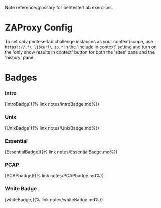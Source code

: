 Note reference/glossary for pentesterLab exercises. 

# ZAProxy Config
To set *only* penteserlab challenge instances as your context/scope, use
`https?://.*\.libcurl\.so.*`
in the 'include in context' setting and turn on the 'only show results in context' button for both the 'sites' pane and the 'history' pane.

# Badges
### Intro
[introBadge]({% link notes/introBadge.md%})

### Unix
[UnixBadge]({% link notes/UnixBadge.md%})

### Essential
[EssentialBadge]({% link notes/EssentialBadge.md%})

### PCAP
[PCAPbadge]({% link notes/PCAPbadge.md%})

### White Badge
[whiteBadge]({% link notes/whiteBadge.md%})
